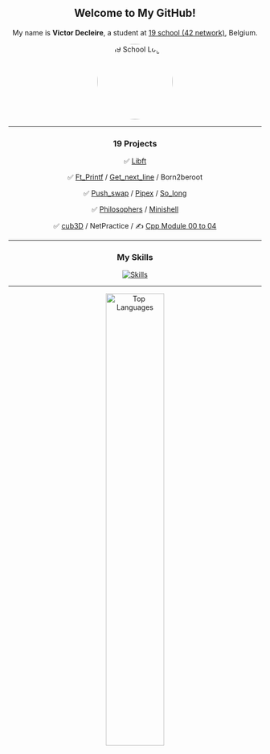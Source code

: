 <div align="center">
    <h2>Welcome to My GitHub!</h2>
    <p>My name is <strong>Victor Decleire</strong>, a student at <a href="https://campus19.be/" target="_blank" rel="noreferrer noopener">19 school (42 network)</a>, Belgium.</p>
    <a href="https://campus19.be/" target="_blank" rel="noreferrer noopener">
        <img src="https://pbs.twimg.com/profile_images/1578367273147957249/gGjaUZQ-_400x400.jpg" alt="19 School Logo" height="150" style="border-radius: 50%;">
    </a>
</div>

<hr>

<div align="center">
    <h3>19 Projects</h3>
    <p>✅ <a href="https://github.com/vicire1/19_libft">Libft</a></p>
    <p>✅ <a href="https://github.com/vicire1/19_ft_printf">Ft_Printf</a> / <a href="https://github.com/vicire1/19_get_next_line">Get_next_line</a> / Born2beroot</p>
    <p>✅ <a href="https://github.com/vicire1/19_push_swap">Push_swap</a> / <a href="https://github.com/vicire1/19_pipex">Pipex</a> / <a href="https://github.com/vicire1/19_so_long">So_long</a></p>
    <p>✅ <a href="https://github.com/vicire1/19_philosophers">Philosophers</a> / <a href="https://github.com/vicire1/19_minishell">Minishell</a></p>
    <p>✅ <a href="https://github.com/vicire1/19_cub3D">cub3D</a> / NetPractice / ✍️ <a href="https://github.com/vicire1/19_cpp-module00_to_04">Cpp Module 00 to 04</a></p>
</div>

<hr>

<div align="center">
    <h3>My Skills</h3>
    <a href="https://skillicons.dev">
        <img src="https://skillicons.dev/icons?i=c,github,git,bash,vscode,vim,aws" alt="Skills" />
    </a>
</div>

<hr>

<div align="center">
    <p>
        <a href="https://github.com/vicire1">
            <img src="https://github-readme-stats.vercel.app/api/top-langs/?username=vicire1&langs_count=10&title_color=6366f1&text_color=ffffff&icon_color=6366f1&bg_color=000000&hide_border=true&locale=en&custom_title=Top%20%Languages" alt="Top Languages" width="48%">
        </a>
    </p>
</div>
